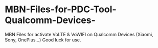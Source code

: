 # MBN-Files-for-PDC-Tool-Qualcomm-Devices-
MBN Files for activate VoLTE &amp; VoWIFI on Qualcomm Devices (Xiaomi, Sony, OnePlus...)
Good luck for use.
